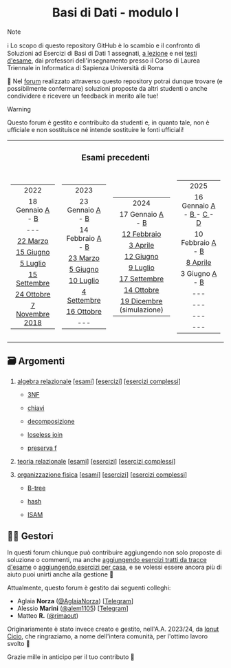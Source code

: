 <div align="center">

# Basi di Dati - modulo I

</div>

> [!NOTE]
>ℹ️ Lo scopo di questo repository GitHub è lo scambio e il confronto di Soluzioni ad Esercizi di Basi di Dati 1 assegnati, [a lezione](../../discussions/categories/esercizi?discussions_q=is%3Aopen+category%3AEsercizi) e nei [testi d'esame](../../discussions/categories/esami?discussions_q=is%3Aopen+category%3AEsami), dai professori dell'insegnamento presso il Corso di Laurea Triennale in Informatica di Sapienza Università di Roma
>
>💬 Nel [forum](../../discussions?discussions_q=is%3Aopen+) realizzato attraverso questo repository potrai dunque trovare (e possibilmente confermare) soluzioni proposte da altri studenti o anche condividere e ricevere un feedback in merito alle tue!

> [!WARNING]
> Questo forum è gestito e contribuito da studenti e, in quanto tale, non è ufficiale e non sostituisce né intende sostituire le fonti ufficiali!

<table align="center">
  <tr>
    <td colspan="4" align="center">
      <h3> Esami precedenti</h3>
    </td>
  </tr>
  <tr>
    <td>
      <table>
        <tr>
          <td align="center">2022</td>
        </tr>
        <tr>
          <td align="center"> 18 Gennaio
             <a href="https://github.com/sapienzastudentsnetwork/basi-di-dati-1/discussions?discussions_q=is%3Aopen+18+gennaio+label%3A%222022-01-18+A%22"> A </a> - <a href="https://github.com/sapienzastudentsnetwork/basi-di-dati-1/discussions?discussions_q=is%3Aopen+18+gennaio+label%3A%222022-01-18+B%22"> B </a>
          </td>
        </tr>
        <tr> <td align="center"> --- </td> </tr>
        <tr> <td align="center"> <a href="https://github.com/sapienzastudentsnetwork/basi-di-dati-1/discussions?discussions_q=is%3Aopen+22+marzo+label%3A2022-03-22"> 22 Marzo </a> </td> </tr>
        <tr> <td align="center"> <a href="https://github.com/sapienzastudentsnetwork/basi-di-dati-1/discussions?discussions_q=is%3Aopen+15+giugno+label%3A2022-06-15"> 15 Giugno </a> </td> </tr>
        <tr> <td align="center"> <a href="https://github.com/sapienzastudentsnetwork/basi-di-dati-1/discussions?discussions_q=is%3Aopen+5+luglio+label%3A2022-07-05"> 5 Luglio </a> </td> </tr>
        <tr> <td align="center"> <a href="https://github.com/sapienzastudentsnetwork/basi-di-dati-1/discussions?discussions_q=is%3Aopen+15+settembre+label%3A2022-09-15"> 15 Settembre </a> </td> </tr>
        <tr> <td align="center"> <a href="https://github.com/sapienzastudentsnetwork/basi-di-dati-1/discussions?discussions_q=is%3Aopen+24+ottobre+label%3A2022-10-24"> 24 Ottobre </a> </td> </tr>
        <tr> <td align="center"> <a href="https://github.com/sapienzastudentsnetwork/basi-di-dati-1/discussions/categories/esami?discussions_q=is%3Aopen+category%3AEsami+label%3A%222018-11-07%22"> 7 Novembre 2018 </a> </td> </td> </tr>
      </table>
    </td>
    <td>
      <table>
        <tr>
          <td align="center">2023</td>
        </tr>
        <tr> <td align="center"> 23 Gennaio
               <a href="https://github.com/sapienzastudentsnetwork/basi-di-dati-1/discussions?discussions_q=is%3Aopen+23+gennaio+label%3A%222023-01-23+A%22"> A </a> - <a href="https://github.com/sapienzastudentsnetwork/basi-di-dati-1/discussions?discussions_q=is%3Aopen+23+gennaio+label%3A%222023-01-23+B%22"> B </a>
             </td>
        </tr>
        <tr>
          <td align="center"> 14 Febbraio
            <a href="https://github.com/sapienzastudentsnetwork/basi-di-dati-1/discussions?discussions_q=is%3Aopen+14+febbraio+label%3A%222023-02-14+A%22"> A </a> - <a href="https://github.com/sapienzastudentsnetwork/basi-di-dati-1/discussions?discussions_q=is%3Aopen+14+febbraio+label%3A%222023-02-14+B%22"> B </a>
          </td>
        </tr>
        <tr> <td align="center"> <a href="https://github.com/sapienzastudentsnetwork/basi-di-dati-1/discussions?discussions_q=is%3Aopen+23+marzo+label%3A2023-03-23"> 23 Marzo </a> </td> </tr>
        <tr> <td align="center"> <a href="https://github.com/sapienzastudentsnetwork/basi-di-dati-1/discussions?discussions_q=is%3Aopen+5+giugno+label%3A2023-06-05"> 5 Giugno </a> </td> </tr>
        <tr> <td align="center"> <a href="https://github.com/sapienzastudentsnetwork/basi-di-dati-1/discussions?discussions_q=is%3Aopen+10+luglio+label%3A2023-07-10"> 10 Luglio </a> </td> </tr>
        <tr> <td align="center"> <a href="https://github.com/sapienzastudentsnetwork/basi-di-dati-1/discussions?discussions_q=is%3Aopen+4+settembre+label%3A2023-09-04"> 4 Settembre </a> </td> </tr>
        <tr> <td align="center"> <a href="https://github.com/sapienzastudentsnetwork/basi-di-dati-1/discussions?discussions_q=is%3Aopen+16+ottobre+label%3A2023-10-16"> 16 Ottobre </a> </td> </tr>
        <tr> <td align="center"> --- </td> </tr>
      </table>
    </td>
    <td>
      <table>
        <tr>
          <td align="center">2024</td>
        </tr>
        <tr> <td align="center"> 17 Gennaio <a href="https://github.com/sapienzastudentsnetwork/basi-di-dati-1/discussions?discussions_q=is%3Aopen+17+GENNAIO+label%3A%222024-01-17+A%22"> A </a> - <a href="https://github.com/sapienzastudentsnetwork/basi-di-dati-1/discussions?discussions_q=is%3Aopen+17+GENNAIO+label%3A%222024-01-17+B%22"> B </a> </td> </tr>
        <tr> <td align="center"> <a href="https://github.com/sapienzastudentsnetwork/basi-di-dati-1/discussions?discussions_q=is%3Aopen+12+febbraio+label%3A2024-02-12"> 12 Febbraio </a> </td> </tr>
        <tr> <td align="center"> <a href="https://github.com/sapienzastudentsnetwork/basi-di-dati-1/discussions?discussions_q=is%3Aopen+3+aprile+label%3A2024-04-03"> 3 Aprile </a> </td> </tr>
        <tr> <td align="center"> <a href="https://github.com/sapienzastudentsnetwork/basi-di-dati-1/discussions?discussions_q=is%3Aopen+12+giugno+label%3A2024-06-12"> 12 Giugno </a> </td> </tr>
        <tr> <td align="center"> <a href="https://github.com/sapienzastudentsnetwork/basi-di-dati-1/discussions?discussions_q=is%3Aopen+9+luglio+label%3A2024-07-09"> 9 Luglio </a> </td> </tr>
        <tr> <td align="center"> <a href="https://github.com/sapienzastudentsnetwork/basi-di-dati-1/discussions?discussions_q=is%3Aopen+17+settembre+label%3A2024-09-17"> 17 Settembre </a> </td> </tr>
        <tr> <td align="center"> <a href="https://github.com/sapienzastudentsnetwork/basi-di-dati-1/discussions?discussions_q=is%3Aopen+14+ottobre+label%3A2024-10-14"> 14 Ottobre </a> </td> </tr>
        <tr> <td align="center"> <a href="https://github.com/sapienzastudentsnetwork/basi-di-dati-1/discussions?discussions_q=is%3Aopen+19+dicembre+label%3A2024-12-19"> 19 Dicembre </a> (simulazione) </td> </tr>
      </table>
    </td>
    <td>
      <table>
        <tr>
          <td align="center">2025</td>
        </tr>
        <tr>
          <td align="center"> 16 Gennaio
             <a href="https://github.com/sapienzastudentsnetwork/basi-di-dati-1/discussions?discussions_q=is%3Aopen+16+gennaio+label%3A%222025-01-16+A%22"> A </a> - <a href="https://github.com/sapienzastudentsnetwork/basi-di-dati-1/discussions?discussions_q=is%3Aopen+16+gennaio+label%3A%222025-01-16+B%22"> B </a> -
             <a href="https://github.com/sapienzastudentsnetwork/basi-di-dati-1/discussions?discussions_q=is%3Aopen+16+gennaio+label%3A%222025-01-16+C%22"> C </a> - <a href="https://github.com/sapienzastudentsnetwork/basi-di-dati-1/discussions?discussions_q=is%3Aopen+16+gennaio+label%3A%222025-01-16+D%22"> D </a>
          </td>
        </tr>
        <tr>
          <td align="center"> 10 Febbraio
            <a href="https://github.com/sapienzastudentsnetwork/basi-di-dati-1/discussions?discussions_q=is%3Aopen+10+febbraio+label%3A%222025-02-10+A%22"> A </a> - <a href="https://github.com/sapienzastudentsnetwork/basi-di-dati-1/discussions?discussions_q=is%3Aopen+10+febbraio+label%3A%222025-02-10+B%22"> B </a>
          </td>
        </tr>
        <tr>
          <td align="center"> <a href="https://github.com/sapienzastudentsnetwork/basi-di-dati-1/discussions?discussions_q=is%3Aopen+8+aprile+label%3A2025-04-08"> 8 Aprile </a> </td>
        </tr>
        <tr>
          <td align="center"> 3 Giugno
             <a href="https://github.com/sapienzastudentsnetwork/basi-di-dati-1/discussions?discussions_q=is%3Aopen+3+giugno+label%3A%222025-06-03+A%22"> A </a> - <a href="https://github.com/sapienzastudentsnetwork/basi-di-dati-1/discussions?discussions_q=is%3Aopen+3+giugno+label%3A%222025-06-03+B%22"> B </a>
          </td>
        </tr>
        <tr> <td align="center"> --- </td> </tr>
        <tr> <td align="center"> --- </td> </tr>
        <tr> <td align="center"> --- </td> </tr>
        <tr> <td align="center"> --- </td> </tr>
      </table>
    </td>
  </tr>
</table>

## 🗃️ Argomenti

1. [algebra relazionale](../../discussions?discussions_q=is%3Aopen+label%3A"algebra+relazionale") [[esami](../../discussions?discussions_q=is%3Aopen+category%3AEsami+label%3A"algebra+relazionale")] [[esercizi](../../discussions?discussions_q=is%3Aopen+category%3AEsercizi+label%3A"algebra+relazionale")] [[esercizi complessi](../../discussions?discussions_q=is%3Aopen+label%3A"algebra+relazionale"+label%3Ahard+)]

   - [3NF](../../discussions?discussions_q=is%3Aopen+label%3A3NF)

   - [chiavi](../../discussions?discussions_q=is%3Aopen+label%3Achiavi)

   - [decomposizione](../../discussions?discussions_q=is%3Aopen+label%3Adecomposizione)

   - [loseless join](../../discussions?discussions_q=is%3Aopen+label%3A%22loseless+join%22)

   - [preserva f](../../discussions?discussions_q=is%3Aopen+label%3A%22preserva+f%22)

2. [teoria relazionale](../../discussions?discussions_q=is%3Aopen+label%3A"teoria+relazionale") [[esami](../../discussions?discussions_q=is%3Aopen+category%3AEsami+label%3A"teoria+relazionale")] [[esercizi](../../discussions?discussions_q=is%3Aopen+category%3AEsercizi+label%3A"teoria+relazionale")] [[esercizi complessi](../../discussions?discussions_q=is%3Aopen+label%3A"teoria+relazionale"+label%3Ahard+)]

3. [organizzazione fisica](../../discussions?discussions_q=is%3Aopen+label%3A"organizzazione+fisica") [[esami](../../discussions?discussions_q=is%3Aopen+category%3AEsami+label%3A"organizzazione+fisica")] [[esercizi](../../discussions?discussions_q=is%3Aopen+category%3AEsercizi+label%3A"organizzazione+fisica")] [[esercizi complessi](../../discussions?discussions_q=is%3Aopen+label%3A"organizzazione+fisica"+label%3Ahard+)]

   - [B-tree](../../discussions?discussions_q=is%3Aopen+label%3AB-tree)

   - [hash](../../discussions?discussions_q=is%3Aopen+label%3Ahash)

   - [ISAM](../../discussions?discussions_q=is%3Aopen+label%3AISAM)

## 👷‍♀️ Gestori

In questi forum chiunque può contribuire aggiungendo non solo proposte di soluzione o commenti, ma anche [aggiungendo esercizi tratti da tracce d'esame](https://github.com/sapienzastudentsnetwork/basi-di-dati-1/discussions/new?category=esami) o [aggiungendo esercizi per casa](https://github.com/sapienzastudentsnetwork/basi-di-dati-1/discussions/new?category=esercizi), e se volessi essere ancora più di aiuto puoi unirti anche alla gestione 🙂

Attualmente, questo forum è gestito dai seguenti colleghi:

- Aglaia **Norza** ([@AglaiaNorza](https://github.com/aglaianorza)) [[Telegram](https://t.me/aglaianorza)]
- Alessio **Marini** ([@alem1105](https://github.com/alem1105)) [[Telegram](https://t.me/alem1153)]
- Matteo **R.** ([@rimaout](https://github.com/rimaout))

Originariamente è stato invece creato e gestito, nell'A.A. 2023/24, da [Ionut Cicio](https://github.com/CuriousCI), che ringraziamo, a nome dell'intera comunità, per l'ottimo lavoro svolto 💪

Grazie mille in anticipo per il tuo contributo 🙌
